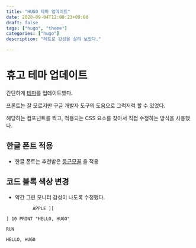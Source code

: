 ```yaml
---
title: "HUGO 테마 업데이트"
date: 2020-09-04T12:00:23+09:00
draft: false
tags: ["hugo", "theme"]
categories: ["hugo"]
description: "레트로 감성을 살려 보았다."

---
```


# 휴고 테마 업데이트

간단하게 [테마](https://github.com/honux77/hugo.386k)를 업데이트했다.

프론트는 잘 모르지만 구글 개발자 도구의 도움으로 그럭저럭 할 수 있었다.

해당하는 컴포넌트를 찍고, 적용되는 CSS 요소를 찾아서 직접 수정하는 방식을 사용했다.

## 한글 폰트 적용

- 한글 폰트는 추천받은 [둥근모꼴](https://cactus.tistory.com/193) 을 적용

## 코드 블록 색상 변경

- 약간 그린 모니터 감성이 나도록 수정했다.

```
          APPLE ][
            
] 10 PRINT "HELLO, HUGO"

RUN

HELLO, HUGO

```
